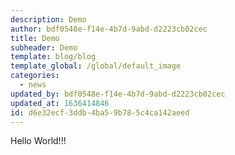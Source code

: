 ```yaml
---
description: Demo
author: bdf0548e-f14e-4b7d-9abd-d2223cb02cec
title: Demo
subheader: Demo
template: blog/blog
template_global: /global/default_image
categories:
  - news
updated_by: bdf0548e-f14e-4b7d-9abd-d2223cb02cec
updated_at: 1636414846
id: d6e32ecf-3ddb-4ba5-9b78-5c4ca142aeed
---
```

Hello World!!!